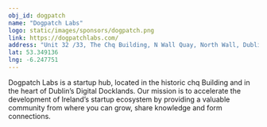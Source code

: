 ```yaml
---
obj_id: dogpatch
name: "Dogpatch Labs"
logo: static/images/sponsors/dogpatch.png
link: https://dogpatchlabs.com/
address: "Unit 32 /33, The Chq Building, N Wall Quay, North Wall, Dublin 1, Ireland"
lat: 53.349136
lng: -6.247751
---
```

Dogpatch Labs is a startup hub, located in the historic chq Building and in the heart of Dublin’s Digital Docklands. Our mission is to accelerate the development of Ireland’s startup ecosystem by providing a valuable community from where you can grow, share knowledge and form connections.
